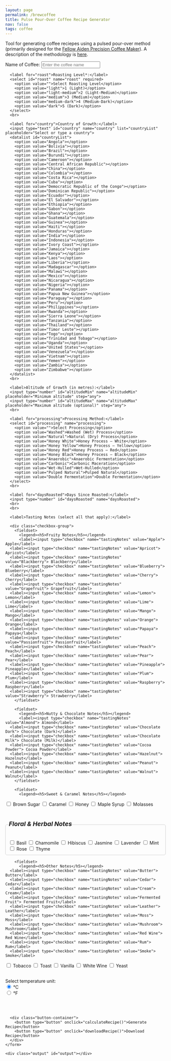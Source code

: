 ```yaml
---
layout: page
permalink: /brewcoffee
title: Pulse Pour-Over Coffee Recipe Generator
nav: false
tags: coffee
---
```


Tool for generating coffee reciepes using a pulsed pour-over method (primarily designed for the [Fellow Aiden Precision Coffee Maker](https://amzn.to/4j7ni2U)). A description of the methodology is [here](https://seanelvidge.com/articles/2025/Pour_over_brewing_recipe_generator/).

<html lang="en">
<head>
  <style>
    fieldset {
      border: none;
      padding: 0;
      margin: 0;
    }
    legend {
      font-size: 1.2rem;
      font-weight: bold;
      padding: 0;
      margin-bottom: -5px;
    }
    hr {
      margin-top: 5px;
    }
    fieldset {
      border: 1px solid #ccc; /* Adjust thickness and color as needed */
      padding: 10px; /* Ensure some inner spacing */
      margin: 10px 0; /* Space it out from other elements */
      border-radius: 5px; /* Optional: rounded corners */
    }
  </style>
</head>
  <div class="container">
    <form id="coffeeForm">
      <!-- Coffee specifics inputs -->
      <label for="name">Name of Coffee:</label>
      <input type="text" id="name" name="name" placeholder="Enter the coffee name">
      <br>
      
	  <label for="roast">Roasting Level*:</label>
      <select id="roast" name="roast" required>
        <option value="">Select Roasting Level</option>
        <option value="light">1 (Light)</option>
        <option value="light-medium">2 (Light-Medium)</option>
        <option value="medium">3 (Medium)</option>
        <option value="medium-dark">4 (Medium-Dark)</option>
        <option value="dark">5 (Dark)</option>
      </select>
      <br>
	  
      <label for="country">Country of Growth:</label>
      <input type="text" id="country" name="country" list="countryList" placeholder="Select or type a country">
      <datalist id="countryList">
        <option value="Angola"></option>
		<option value="Bolivia"></option>
		<option value="Brazil"></option>
		<option value="Burundi"></option>
		<option value="Cameroon"></option>
		<option value="Central African Republic"></option>
		<option value="China"></option>
		<option value="Colombia"></option>
		<option value="Costa Rica"></option>
		<option value="Cuba"></option>
		<option value="Democratic Republic of the Congo"></option>
		<option value="Dominican Republic"></option>
		<option value="Ecuador"></option>
		<option value="El Salvador"></option>
		<option value="Ethiopia"></option>
		<option value="Gabon"></option>
		<option value="Ghana"></option>
		<option value="Guatemala"></option>
		<option value="Guinea"></option>
		<option value="Haiti"></option>
		<option value="Honduras"></option>
		<option value="India"></option>
		<option value="Indonesia"></option>
		<option value="Ivory Coast"></option>
		<option value="Jamaica"></option>
		<option value="Kenya"></option>
		<option value="Laos"></option>
		<option value="Liberia"></option>
		<option value="Madagascar"></option>
		<option value="Malawi"></option>
		<option value="Mexico"></option>
		<option value="Nicaragua"></option>
		<option value="Nigeria"></option>
		<option value="Panama"></option>
		<option value="Papua New Guinea"></option>
		<option value="Paraguay"></option>
		<option value="Peru"></option>
		<option value="Philippines"></option>
		<option value="Rwanda"></option>
		<option value="Sierra Leone"></option>
		<option value="Tanzania"></option>
		<option value="Thailand"></option>
		<option value="Timor Leste"></option>
		<option value="Togo"></option>
		<option value="Trinidad and Tobago"></option>
		<option value="Uganda"></option>
		<option value="United States"></option>
		<option value="Venezuela"></option>
		<option value="Vietnam"></option>
		<option value="Yemen"></option>
		<option value="Zambia"></option>
		<option value="Zimbabwe"></option>
      </datalist>
      <br>

      <label>Altitude of Growth (in metres):</label>
      <input type="number" id="altitudeMin" name="altitudeMin" placeholder="Minimum altitude" step="any">
      <input type="number" id="altitudeMax" name="altitudeMax" placeholder="Maximum altitude (optional)" step="any">
      <br>

      <label for="processing">Processing Method:</label>
      <select id="processing" name="processing">
        <option value="">Select Processing</option>
        <option value="Washed">Washed (Wet) Process</option>
        <option value="Natural">Natural (Dry) Process</option>
        <option value="Honey White">Honey Process – White</option>
        <option value="Honey Yellow">Honey Process – Yellow</option>
        <option value="Honey Red">Honey Process – Red</option>
        <option value="Honey Black">Honey Process – Black</option>
        <option value="Anaerobic">Anaerobic Fermentation</option>
        <option value="Carbonic">Carbonic Maceration</option>
        <option value="Wet-Hulled">Wet-Hulled</option>
        <option value="Pulped Natural">Pulped Natural</option>
        <option value="Double Fermentation">Double Fermentation</option>
      </select>
      <br>

      <label for="daysRoasted">Days Since Roasted:</label>
      <input type="number" id="daysRoasted" name="daysRoasted">
      <br>
      <br>

      <label>Tasting Notes (select all that apply):</label>

      <div class="checkbox-group">
        <fieldset>
          <legend><h5>Fruity Notes</h5></legend>
          <label><input type="checkbox" name="tastingNotes" value="Apple"> Apple</label>
      <label><input type="checkbox" name="tastingNotes" value="Apricot"> Apricot</label>
      <label><input type="checkbox" name="tastingNotes" value="Blackberry"> Blackberry</label>
      <label><input type="checkbox" name="tastingNotes" value="Blueberry"> Blueberry</label>
      <label><input type="checkbox" name="tastingNotes" value="Cherry"> Cherry</label>
      <label><input type="checkbox" name="tastingNotes" value="Grapefruit"> Grapefruit</label>
      <label><input type="checkbox" name="tastingNotes" value="Lemon"> Lemon</label>
      <label><input type="checkbox" name="tastingNotes" value="Lime"> Lime</label>
      <label><input type="checkbox" name="tastingNotes" value="Mango"> Mango</label>
      <label><input type="checkbox" name="tastingNotes" value="Orange"> Orange</label>
      <label><input type="checkbox" name="tastingNotes" value="Papaya"> Papaya</label>
      <label><input type="checkbox" name="tastingNotes" value="Passionfruit"> Passionfruit</label>
      <label><input type="checkbox" name="tastingNotes" value="Peach"> Peach</label>
      <label><input type="checkbox" name="tastingNotes" value="Pear"> Pear</label>
      <label><input type="checkbox" name="tastingNotes" value="Pineapple"> Pineapple</label>
      <label><input type="checkbox" name="tastingNotes" value="Plum"> Plum</label>
      <label><input type="checkbox" name="tastingNotes" value="Raspberry"> Raspberry</label>
      <label><input type="checkbox" name="tastingNotes" value="Strawberry"> Strawberry</label>
        </fieldset>

        <fieldset>
          <legend><h5>Nutty & Chocolate Notes</h5></legend>
          <label><input type="checkbox" name="tastingNotes" value="Almond"> Almond</label>
      <label><input type="checkbox" name="tastingNotes" value="Chocolate Dark"> Chocolate (Dark)</label>
      <label><input type="checkbox" name="tastingNotes" value="Chocolate Milk"> Chocolate (Milk)</label>
      <label><input type="checkbox" name="tastingNotes" value="Cocoa Powder"> Cocoa Powder</label>
      <label><input type="checkbox" name="tastingNotes" value="Hazelnut"> Hazelnut</label>
      <label><input type="checkbox" name="tastingNotes" value="Peanut"> Peanut</label>
      <label><input type="checkbox" name="tastingNotes" value="Walnut"> Walnut</label>
        </fieldset>

        <fieldset>
          <legend><h5>Sweet & Caramel Notes</h5></legend>

<label><input type="checkbox" name="tastingNotes" value="Brown Sugar"> Brown Sugar</label>
<label><input type="checkbox" name="tastingNotes" value="Caramel"> Caramel</label>
<label><input type="checkbox" name="tastingNotes" value="Honey"> Honey</label>
<label><input type="checkbox" name="tastingNotes" value="Maple Syrup"> Maple Syrup</label>
<label><input type="checkbox" name="tastingNotes" value="Molasses"> Molasses</label>

</fieldset>

<fieldset>
          <legend><h5>Floral & Herbal Notes</h5></legend>
      <label><input type="checkbox" name="tastingNotes" value="Basil"> Basil</label>
      <label><input type="checkbox" name="tastingNotes" value="Chamomile"> Chamomile</label>
      <label><input type="checkbox" name="tastingNotes" value="Hibiscus"> Hibiscus</label>
      <label><input type="checkbox" name="tastingNotes" value="Jasmine"> Jasmine</label>
      <label><input type="checkbox" name="tastingNotes" value="Lavender"> Lavender</label>
      <label><input type="checkbox" name="tastingNotes" value="Mint"> Mint</label>
      <label><input type="checkbox" name="tastingNotes" value="Rose"> Rose</label>
      <label><input type="checkbox" name="tastingNotes" value="Thyme"> Thyme</label>
        </fieldset>

        <fieldset>
          <legend><h5>Other Notes</h5></legend>
      <label><input type="checkbox" name="tastingNotes" value="Butter"> Butter</label>
      <label><input type="checkbox" name="tastingNotes" value="Cedar"> Cedar</label>
      <label><input type="checkbox" name="tastingNotes" value="Cream"> Cream</label>
      <label><input type="checkbox" name="tastingNotes" value="Fermented Fruit"> Fermented Fruit</label>
      <label><input type="checkbox" name="tastingNotes" value="Leather"> Leather</label>
      <label><input type="checkbox" name="tastingNotes" value="Moss"> Moss</label>
      <label><input type="checkbox" name="tastingNotes" value="Mushroom"> Mushroom</label>
      <label><input type="checkbox" name="tastingNotes" value="Red Wine"> Red Wine</label>
      <label><input type="checkbox" name="tastingNotes" value="Rum"> Rum</label>
      <label><input type="checkbox" name="tastingNotes" value="Smoke"> Smoke</label>

<label><input type="checkbox" name="tastingNotes" value="Tobacco"> Tobacco</label>
<label><input type="checkbox" name="tastingNotes" value="Toast"> Toast</label>
<label><input type="checkbox" name="tastingNotes" value="Vanilla"> Vanilla</label>
<label><input type="checkbox" name="tastingNotes" value="White Wine"> White Wine</label>
<label><input type="checkbox" name="tastingNotes" value="Yeast"> Yeast</label>

</fieldset>
<br>
<label>Select temperature unit:</label><br>
<input type="radio" id="celsius" name="unit" value="C" checked>
<label for="celsius">°C</label><br>
<input type="radio" id="fahrenheit" name="unit" value="F">
<label for="fahrenheit">°F</label><br>
</div>
<br>
<br>

      <div class="button-container">
        <button type="button" onclick="calculateRecipe()">Generate Recipe</button>
        <button type="button" onclick="downloadRecipe()">Download Recipe</button>
      </div>
    </form>

    <div class="output" id="output"></div>

  </div>

  <script>
    // Global variable to store the formatted recipe text for downloading.
    let currentRecipeText = "";

    function convertTemperature(input, unit) {
	if (unit !== 'F') return input;
	const convert = c => Math.round((c * 9 / 5) + 32);

	if (Array.isArray(input)) {
    	  return input.map(convert);
  	} else {
    	  return convert(input);
        }
    }

    function calculateRecipe() {
      // Force user to select a roasting level before proceeding.
      const roastSelect = document.getElementById('roast');
      if (roastSelect.value === "") {
        alert("Please select a roasting level.");
        return;
      }
  
      // Retrieve input values
      const name = document.getElementById('name').value.trim();
      const country = document.getElementById('country').value.trim();
      const altitudeMin = parseFloat(document.getElementById('altitudeMin').value);
      const altitudeMax = parseFloat(document.getElementById('altitudeMax').value);
      const selectedUnit = document.getElementById('unit');
      let altitude;
      if (!isNaN(altitudeMin) && !isNaN(altitudeMax)) {
        altitude = (altitudeMin + altitudeMax) / 2;
      } else if (!isNaN(altitudeMin)) {
        altitude = altitudeMin;
      } else if (!isNaN(altitudeMax)) {
        altitude = altitudeMax;
      } else {
        altitude = null;
      }
  
      const processing = document.getElementById('processing').value.trim();
      const roast = document.getElementById('roast').value.trim(); // parseInt(document.getElementById('roast').value);
      const daysRoasted = parseInt(document.getElementById('daysRoasted').value);
  
      // Gather selected tasting notes into an array
      const tastingNotesElements = document.querySelectorAll('input[name="tastingNotes"]:checked');
      let tastingNotes = [];
      tastingNotesElements.forEach(note => {
        tastingNotes.push(note.value);
      });
	  
	  let brewRatio, bloomRatio, bloomTime, bloomTemp, pulses, pulseInterval, grind;//, pulseTemps;
	  if (roast === "light") { // Light Roast defaults: less extraction needed; higher bloom to overcome dense structure.
		  brewRatio = 17;
		  bloomRatio = 3.5; // Higher bloom ratio for dense, light roasts.
		  bloomTime = 60; // Longer bloom for extended extraction.
		  bloomTemp = 99;
		  pulses = 6;    // More pulses for full extraction.
		  pulseInterval = 35;  // Adjust time between pulses to control extraction speed, from higher -> low
		  //pulseTemps = [99, 99, 99];
		  grind = 0;
		  roastProfile = "light";
	   } else if (roast === "light-medium") { // Light-Medium Roast defaults: slightly lower than light, but still robust extraction.
  		  brewRatio = 16.5;
		  bloomRatio = 3;
		  bloomTime = 55;
		  bloomTemp = 97.5;
		  pulses = 5;
		  pulseInterval = 32.5;
		  //pulseTemps = [97.5, 97.5, 97.5];
		  grind = 0;
	    } else if (roast === "medium") { // Medium Roast defaults: balanced extraction.
		  brewRatio = 16;
		  bloomRatio = 2.5;
		  bloomTime = 50;
		  bloomTemp = 96;
		  pulses = 4;
		  pulseInterval = 30;
		  //pulseTemps = [96, 96, 96];
		  grind = 0;
	    } else if (roast === "medium-dark") { // Medium-Dark Roast defaults: slightly more aggressive extraction early on.
  		  brewRatio = 15.5;
		  bloomRatio = 2;
		  bloomTime = 45;
		  bloomTemp = 97.5;
		  pulses = 3;
		  pulseInterval = 27.5;
		  //pulseTemps = [90.5, 90.5, 90.5];
		  grind = 0;
	    } else if (roast === "dark") { // Dark Roast defaults: lower extraction due to brittle structure.
		  brewRatio = 15;  // Increase dose to increase strenght, after lowing strength by having a coarser grind
		  bloomRatio = 1.5;
		  bloomTime = 40;
		  bloomTemp = 99;  // Start with very hot bloom to increase complexity in the cup
		  pulses = 3;     // Fewer pulses to prevent bitterness.
		  pulseInterval = 25;
		  //pulseTemps = [85, 85, 85];
		  grind = 0;
		} else {
		  console.log("Something went very badly wrong, you should never be able to get to this message");
	  }

	  if (country != "") {
		  // ---- Country of Origin Adjustments ----
		  // Adjust based on bean density and solubility (e.g., East African beans are denser).
		  const countryLC = country.toLowerCase();
		  if (["ethiopia", "kenya", "rwanda", "burundi"].some(ctry => countryLC.includes(ctry))) {
			bloomRatio -= 0.5;        // Lower bloom ratio for high-solubility East African beans.
			bloomTime -= 5;        // Shorter bloom to avoid over-extraction.
			bloomTemp -= 3;        // Lower bloom temperature to control acidity.
			pulses = Math.max(pulses-1, 2);  // Fewer pulses to prevent over-extraction.
		  } else if (["brazil", "colombia", "guatemala"].some(ctry => countryLC.includes(ctry))) {
			bloomRatio += 0.5;      // Higher bloom ratio for softer, Latin American beans.
			bloomTime += 5;        // Longer bloom for full degassing.
			bloomTemp += 3;        // Higher bloom temperature for enhanced extraction.
			pulses = Math.min(pulses+1, 6);            // More pulses for even extraction.
		  } else if (["indonesia", "sumatra", "java"].some(ctry => countryLC.includes(ctry))) {
			bloomRatio = 2.5;      // Indonesian beans: robust extraction with moderate bloom.
			bloomTime = 50;
			// bloomTemp = 95;     // Do we want a specific temperature for this location?
			pulses = Math.min(pulses+1, 6);
		  }
		}

      // ---- Altitude Adjustments ----
      // Higher-altitude beans are denser, requiring stronger extraction.
      if (altitude !== null) {
        if (altitude > 1500) {
          brewRatio -= 0.5;         // Stronger ratio for denser, high-altitude beans.
          bloomRatio += 0.5;      // Increase bloom ratio to assist in degassing.
          bloomTime += 5;        // Longer bloom for thorough CO2 release.
          bloomTemp += 1.5;         // Hotter bloom water helps initial extraction.
          pulses = Math.max(pulses, 4);  // Ensure enough pulses.
	  grind -= 2;             // High-elevation coffee are denser and require finer grinds for optimal extraction.
        } else if (altitude < 1200) {
          brewRatio += 0.5;         // Weaker ratio for softer, low-altitude beans.
          bloomRatio = Math.max(bloomRatio - 0.5, 1.5);   // Reduce bloom ratio.
          bloomTime = Math.max(bloomTime - 5, 20);        // Shorten bloom time.
          pulses = Math.max(pulses - 1, 2);               // Fewer pulses.
	  grind += 2;             // Low-elevation coffee extract more quickly, so a coarser grind prevents over-extraction.
        }
      }

      // ---- Processing Method Adjustments ----
	  if (processing !== "") {
		  // Natural, Honey, Carbonic, and Anaerobic methods retain more sugars, needing longer bloom.
		  if (processing === "Natural" || processing.includes("Honey") || processing === "Carbonic" || processing === "Anaerobic") {
			bloomRatio = Math.max(bloomRatio + 0.5, 2.5);   // Ensure sufficient water for degassing.
			bloomTime = Math.max(bloomTime + 5, 45);      // Extend bloom time.
			pulses = Math.min(pulses+1, 6);           // Increase pulses to control uneven extraction.
		  } else if (processing === "Washed" || processing === "Double Fermentation" || processing === "Wet-Hulled") {
			bloomRatio -= 0.5 // Math.min(bloomRatio - 0.5, 2.0);   // Cleaner beans need less bloom.
			bloomTime -= 5 // Math.min(bloomTime, 30);      // Shorter bloom time.
			pulses = Math.max(pulses-1, 2);           // Fewer pulses.
		  }
		  // Grind settings for processing is in different groups
		  if (processing === "Washed" || processing.includes("White") || processing.includes("Yellow") || processing.includes("Fermentation") || processing === "Carbonic") {
			grind -= 4;      // Clean and bright flavor profiles benefit from a slower extraction.
		  } else if (processing.includes("Red") || processing.includes("Black") || processing === "Pulped Natural") {
			  grind -= 2;    // Balances sweetness and body while ensuring clarity.
		  } else if (processing === "Natural") {
			  grind += 2;    // Naturally processed coffees have more body and fruitiness, which can become muddled if over-extracted.
		  } else if (processing === "Wet-Hulled") {
			  grind += 4;    // Heavy-bodied and earthy coffees can become too bitter if over-extracted.
		  }
		}

      // ---- Roasting Level Adjustments ----
      // Roast profiles for grind size is also different
      if (roast == "light") { grind -= 4; }
      else if (roast == "light-medium") { grind -= 2; }
      else if (roast == "medium-dark") { grind += 2; }
      else if (roast == "dark") { grind += 4; }

      // ---- Days Since Roasted Adjustments ----
      // Adjust based on bean freshness (CO2 levels affect extraction dynamics).
      // Fresh coffee (0–7 days): high CO2 requires extra degassing (higher bloom ratio/time, higher temp, fewer pulses).
      // Moderately aged coffee (8–20 days): moderate settings.
      // Aged coffee (>20 days): minimal degassing (lower bloom, lower temp, additional pulses).
      if (!isNaN(daysRoasted)) {
        if (daysRoasted >= 0 && daysRoasted <= 7) {
          bloomRatio += 0.5 // Math.max(bloomRatio, 2.5);      // Increase bloom ratio for extra degassing.
          bloomTime += 5 // Math.max(bloomTime, 45);         // Extend bloom time.
          if (bloomTemp < 92) { bloomTemp = 92; }      // Ensure higher temperature for fresh beans.
          pulses = Math.max(pulses - 1, 2);            // Fewer pulses to manage rapid CO2 release.
	  grind -= 4
        } else if (daysRoasted > 20) {  // don't change any of the settings if between 8 and 20 days roasted.
          bloomRatio -= 0.5 // Math.min(bloomRatio, 1.5);    // Minimal bloom needed.
          bloomTime -= 5 // Math.min(bloomTime, 25);      // Shorter bloom time.
          bloomTemp = Math.min(bloomTemp, 87);      // Lower temperature to avoid over-extraction.
          pulses = Math.min(pulses+1, 6);  // Increase pulses to maintain even extraction.
	  grind += 4
        }
      }

      // ---- Tasting Notes Adjustments ----
      // Adjust parameters to highlight specific flavor profiles.
      const fruityNotes = ["Strawberry", "Blueberry", "Raspberry", "Blackberry", "Lemon", "Orange", "Grapefruit", "Lime", "Peach", "Apricot", "Cherry", "Plum", "Mango", "Pineapple", "Papaya", "Passionfruit"];
      const nuttyChocoNotes = ["Almond", "Hazelnut", "Walnut", "Peanut", "Chocolate Dark", "Chocolate Milk", "Cocoa Powder"];
      const floralHerbalNotes = ["Jasmine", "Lavender", "Rose", "Chamomile", "Hibiscus", "Mint", "Basil", "Thyme"];
      const heavySweetNotes = ["Molasses", "Maple Syrup", "Caramel", "Honey"];
      const brightCleanNotes = ["Apple", "Pear", "Peach", "Passionfruit", "Jasmine", "Hibiscus", "White Wine"];
      const deepHeavyNotes = ["Chocolate Dark", "Maple Syrup", "Molasses", "Tobacco", "Leather"];
      const acidityNotes = ["Lemon", "Orange", "Lime", "Passionfruit", "White Wine"];
      const creamyNotes = ["Walnut", "Peanut", "Butter", "Cream"];

      if (tastingNotes.some(note => fruityNotes.includes(note))) {
        brewRatio += 0.5; // More water highlights bright, acidic notes.
        bloomTemp += 2;   // Higher temperature boosts fruity extraction.
	grind -= 4;
      }
      if (tastingNotes.some(note => nuttyChocoNotes.includes(note))) {
        brewRatio -= 0.5; // Less water to enhance body and richness.
	grind += 2;
      }
      if (tastingNotes.some(note => floralHerbalNotes.includes(note))) {
        bloomRatio += 0.5; // Extra water in bloom to extract delicate aromatics.
	grind += 2;
      }
      if (tastingNotes.some(note => heavySweetNotes.includes(note))) {
        bloomRatio -= 0.5; // Lower bloom preserves syrupy body.
	grind -= 2;
      }
      if (tastingNotes.some(note => acidityNotes.includes(note))) {
        bloomTime += 5; // Extend bloom to fully extract bright acidity.
	grind -= 4;
      }
      if (tastingNotes.some(note => note === "Brown Sugar")) {
        bloomTime -= 5; // Shorten bloom for a fuller body.
	grind -= 2;
      }
      if (tastingNotes.some(note => creamyNotes.includes(note))) {
        bloomTemp -= 2; // Lower temperature to preserve smooth, creamy textures.
      }
      if (tastingNotes.some(note => brightCleanNotes.includes(note))) {
        pulses = Math.min(pulses+1, 6); // More pulses promote clarity.
      }
      if (tastingNotes.some(note => deepHeavyNotes.includes(note))) {
        pulses = Math.max(pulses-1, 2); // Fewer pulses enhance depth.
	grind += 4;
      }

      // ---- Pulse Temperature Profile ----
      // Determine the temperature for each pulse based on roast profile and process.
      let pulseTemps = [];
	  
        if (roast === "light" || roast === "light-medium") {
          // Light roasts: start lower and gradually increase to enhance extraction.
          let startTemp = 90, endTemp = 96;
          let step = (endTemp - startTemp) / (pulses - 1);
          for (let i = 0; i < pulses; i++) {
            pulseTemps.push(Math.round(startTemp + step * i));
          }
        } else if (roast === "medium") {
          // Medium roasts: maintain a stable temperature.
          for (let i = 0; i < pulses; i++) {
	    if (processing === "Carbonic" || processing === "Anaerobic") {
	      pulseTemps.push(bloomTemp + 1);  // Carbonic/Anaerobic may benefit from the higher range to balance fermentation notes.
	    } else {
            pulseTemps.push(bloomTemp);
          }
	  }
        } else if (roast === "medium-dark") {
          // Darker roasts: start higher then gradually decrease to avoid bitterness.
          let startTemp = 91, endTemp = 85;
          let step = (startTemp - endTemp) / (pulses - 1);
          for (let i = 0; i < pulses; i++) {
	    if (processing === "Anaerobic") {
              pulseTemps.push(Math.round(startTemp -1 - step * i));  // Anaerobic Fermentation dark roasts may need to stay on the lower end to avoid amplifying funky/spiced notes.
	    } else {
	      pulseTemps.push(Math.round(startTemp - step * i));
            }
          }
	} else if (roast === "dark") {
          // Darker roasts: start higher then gradually decrease to avoid bitterness.
          let startTemp = 86, endTemp = 80;
          let step = (startTemp - endTemp) / (pulses - 1);
          for (let i = 0; i < pulses; i++) {
	    if (processing === "Anaerobic") {
              pulseTemps.push(Math.round(startTemp -1 - step * i));  // Anaerobic Fermentation dark roasts may need to stay on the lower end to avoid amplifying funky/spiced notes.
	    } else {
	      pulseTemps.push(Math.round(startTemp - step * i));
            }
          }
	}
	      
        // Further adjust pulse temperatures based on tasting notes.
        if (tastingNotes.some(note => ["Lemon", "Orange", "Grapefruit", "Lime", "Strawberry", "Blueberry", "Raspberry", "Blackberry", "Jasmine", "Lavender", "Rose"].includes(note))) {
          pulseTemps[0] += 1 // Math.max(pulseTemps[0], 96); // Boost first pulse for bright, fruity notes.
        }
        if (tastingNotes.some(note => ["Caramel", "Vanilla", "Brown Sugar", "Honey", "Cocoa Powder"].includes(note))) {
          pulseTemps[pulses - 1] -= 1 // Math.min(pulseTemps[pulses - 1], 90); // Lower final pulse for sweetness.
        }

      // ---- Pulse Temperature Adjustments Based on Days Since Roasted ----
      // Fresh coffee: slightly lower pulse temps to counter CO2 resistance.
      // Aged coffee: slightly higher pulse temps to enhance extraction of diminished volatiles.
      if (!isNaN(daysRoasted)) {
        if (daysRoasted >= 0 && daysRoasted <= 7) {
          pulseTemps = pulseTemps.map(temp => temp - 1);
        } else if (daysRoasted > 20) {
          pulseTemps = pulseTemps.map(temp => temp + 1);
        }
      }

      // Set limits to the variables
      brewRatio = Math.max(14, Math.min(brewRatio, 20));
      bloomRatio = Math.max(1, Math.min(bloomRatio, 3));
      bloomTime = Math.max(1, Math.min(bloomTime, 120));
      bloomTemp = Math.max(50, Math.min(bloomTemp, 99));
      pulses = Math.max(1, Math.min(pulses, 10));
      pulseInterval = Math.max(1, Math.min(pulseInterval, 60));
      pulseTemps = pulseTemps.map(v => Math.min(Math.max(v, 50), 99));

      // Convert from C to F if needed
      bloomTemp = convertTemperature(bloomTemp, selectedUnit);
      pulseTemps = convertTemperature(pulseTemps, selectedUnit);

      displayOutput(name, brewRatio, bloomRatio, bloomTime, bloomTemp, pulses, pulseInterval, pulseTemps, grind, selectedUnit);
    }
  
    function displayOutput(name, brewRatio, bloomRatio, bloomTime, bloomTemp, pulses, pulseInterval, pulseTemps, grind, selectedUnit) {
      // Format the output text for display and for download.
      currentRecipeText = "Coffee Recipe";
      if (name !== "") {
        currentRecipeText += " for " + name;
      }
      currentRecipeText += "\n\nCoffee Grind Setting*: " + grind +
	      		   "\nCoffee-to-Water Ratio: 1:" + parseFloat(brewRatio).toFixed(1) +
                           "\nBloom Ratio: 1:" + parseFloat(bloomRatio).toFixed(1) +
                           "\nBloom Time: " + String(bloomTime) + " seconds" +
                           "\nBloom Temperature: " + String(bloomTemp) + " °" + selectedUnit +
                           "\nNumber of Pulses: " + String(pulses) +
                           "\nTime Between Pulses: " + String(pulseInterval) + " seconds" +
                           "\nPulse Temperatures: " + pulseTemps.join(", ") + " °" + selectedUnit +
	                   "\n"+
	                   "\n* where 0 is your default grind settings for pour over coffee";
  
      // Also display the output on the webpage.
      const outputDiv = document.getElementById('output');
      outputDiv.innerHTML =
        "<h2>Brew Parameters</h2>" +
	"<p><strong>Coffee Grind Setting*:</strong> " + grind + "</p>" +
        "<p><strong>Coffee-to-Water Ratio:</strong> 1:" + parseFloat(brewRatio).toFixed(1) + "</p>" +
        "<p><strong>Bloom Ratio:</strong> 1:" + parseFloat(bloomRatio).toFixed(1) + "</p>" +
        "<p><strong>Bloom Time:</strong> " + String(bloomTime) + " seconds</p>" +
        "<p><strong>Bloom Temperature:</strong> " + String(bloomTemp) + " °" + selectedUnit + "</p>" +
        "<p><strong>Number of Pulses:</strong> " + String(pulses) + "</p>" +
        "<p><strong>Time Between Pulses:</strong> " + String(pulseInterval) + " seconds</p>" +
        "<p><strong>Pulse Temperatures:</strong> " + pulseTemps.join(", ") + " °" + selectedUnit + "</p>" +
	"<p></p>" +
	"<p>* where 0 is your default grind settings for pour over coffee</p>";
    }
  
    function downloadRecipe() {
      if (currentRecipeText === "") {
        alert("Please generate a recipe first!");
        return;
      }
      // Determine a filename using the coffee name if provided.
      const coffeeName = document.getElementById('name').value.trim();
      const filename = coffeeName ? coffeeName.replace(/\s+/g, "_") + "_recipe.txt" : "coffee_recipe.txt";
      const blob = new Blob([currentRecipeText], { type: "text/plain;charset=utf-8" });
      const url = URL.createObjectURL(blob);
  
      // Create a temporary anchor element and trigger download.
      const a = document.createElement("a");
      a.href = url;
      a.download = filename;
      document.body.appendChild(a);
      a.click();
      document.body.removeChild(a);
      URL.revokeObjectURL(url);
    }
  </script>

</html>
